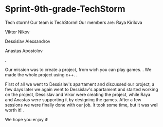 # Sprint-9th-grade-TechStorm
Tech storm!
Our team is TechStorm!
Our members are:
Raya Kirilova

Viktor Nikov

Dessislav Alexsandrov

Anastas Apostolov

.

Our mission was to create a project, from wich you can play games.
.
We made the whole project using c++.
. 

First of all we went to Dessislav's apartament and discussed our project, a few days later we again went to Dessislav's apartament and started working on the project, Dessislav and Vikor were creating the project, while Raya and Anastas were supporting it by designing the games.
After a few sessions we were finally done with our job. It took some time, but it was well worth it!
.

We hope you enjoy it!
